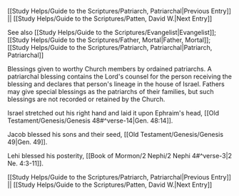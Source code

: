 [[Study Helps/Guide to the Scriptures/Patriarch, Patriarchal|Previous Entry]]  ||  [[Study Helps/Guide to the Scriptures/Patten, David W.|Next Entry]]

 See also [[Study Helps/Guide to the Scriptures/Evangelist|Evangelist]]; [[Study Helps/Guide to the Scriptures/Father, Mortal|Father, Mortal]]; [[Study Helps/Guide to the Scriptures/Patriarch, Patriarchal|Patriarch, Patriarchal]]

 Blessings given to worthy Church members by ordained patriarchs. A patriarchal blessing contains the Lord's counsel for the person receiving the blessing and declares that person's lineage in the house of Israel. Fathers may give special blessings as the patriarchs of their families, but such blessings are not recorded or retained by the Church.

 Israel stretched out his right hand and laid it upon Ephraim's head, [[Old Testament/Genesis/Genesis 48#^verse-14|Gen. 48:14]].

 Jacob blessed his sons and their seed, [[Old Testament/Genesis/Genesis 49|Gen. 49]].

 Lehi blessed his posterity, [[Book of Mormon/2 Nephi/2 Nephi 4#^verse-3|2 Ne. 4:3-11]].

[[Study Helps/Guide to the Scriptures/Patriarch, Patriarchal|Previous Entry]]  ||  [[Study Helps/Guide to the Scriptures/Patten, David W.|Next Entry]]